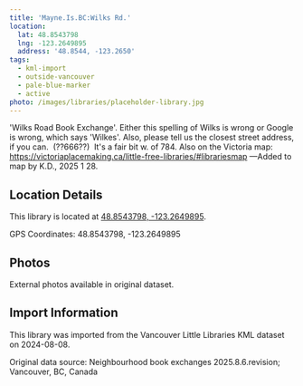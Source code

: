 ```yaml
---
title: 'Mayne.Is.BC:Wilks Rd.'
location:
  lat: 48.8543798
  lng: -123.2649895
  address: '48.8544, -123.2650'
tags:
  - kml-import
  - outside-vancouver
  - pale-blue-marker
  - active
photo: /images/libraries/placeholder-library.jpg
---
```

'Wilks Road Book Exchange'.
Either this spelling of Wilks is wrong or Google is wrong, which says 'Wilkes'.
Also, please tell us the closest street address, if you can.  (??666??)  It's a fair bit w. of 784.
Also on the Victoria map:
https://victoriaplacemaking.ca/little-free-libraries/#librariesmap
—Added to map by K.D., 2025 1 28. 

## Location Details

This library is located at [48.8543798, -123.2649895](https://www.google.com/maps?q=48.8543798,-123.2649895).

GPS Coordinates: 48.8543798, -123.2649895

## Photos

External photos available in original dataset.

## Import Information

This library was imported from the Vancouver Little Libraries KML dataset on 2024-08-08.

Original data source: Neighbourhood book exchanges 2025.8.6.revision; Vancouver, BC, Canada
